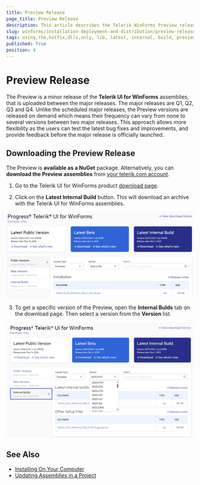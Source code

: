 ```yaml
---
title: Preview Release
page_title: Preview Release
description: This article describes the Telerik WinForms Preview release and how to download it to get the latest bug fixes. 
slug: winforms/installation-deployment-and-distribution/preview-releases
tags: using,the,hotfix,dlls,only, lib, latest, internal, build, preview
published: True
position: 4
---
```


# Preview Release

The Preview is a minor release of the **Telerik UI for WinForms** assemblies, that is uploaded between the major releases. The major releases are Q1, Q2, Q3 and Q4. Unlike the scheduled major releases, the Preview versions are released on demand which means their frequency can vary from none to several versions between two major releases. This approach allows more flexibility as the users can test the latest bug fixes and improvements, and provide feedback before the major release is officially launched.

## Downloading the Preview Release

The Preview is __available as a NuGet__ package. Alternatively, you can __download the Preview assemblies__ from [your telerik.com account](https://www.telerik.com/account/).

1. Go to the Telerik UI for WinForms product [download page](https://www.telerik.com/account/downloads/product-download?product=RCWF).

2. Click on the __Latest Internal Build__ button. This will download an archive with the Telerik UI for WinForms assemblies.

![Telerik UI for WinForms Latest Internal Build Button](images/preview-releases001.png)

3. To get a specific version of the Preview, open the __Internal Bulds__ tab on the download page. Then select a version from the **Version** list.

![Telerik UI for WinForms Latest Internal Build Button](images/preview-releases002.png)

## See Also

* [Installing On Your Computer]({%winforms/installation-deployment-and-distribution/installing-on-your-computer%}) 
* [Updating Assemblies in a Project]({%winforms/installation-deployment-and-distribution/updating-assemblies-in-a-project%})

